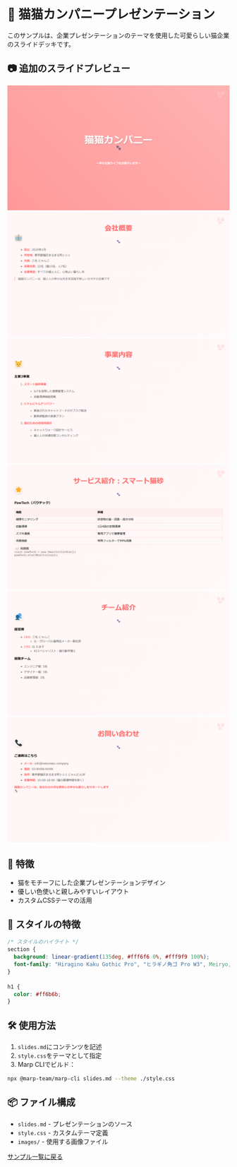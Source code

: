 # 🎯 猫猫カンパニープレゼンテーション

このサンプルは、企業プレゼンテーションのテーマを使用した可愛らしい猫企業のスライドデッキです。

## 📷 追加のスライドプレビュー

![スライド2](images/slides.001.png)
![スライド2](images/slides.002.png)
![スライド3](images/slides.003.png)
![スライド4](images/slides.004.png)
![スライド5](images/slides.005.png)
![スライド6](images/slides.006.png)

## 🎨 特徴

- 猫をモチーフにした企業プレゼンテーションデザイン
- 優しい色使いと親しみやすいレイアウト
- カスタムCSSテーマの活用

## 💫 スタイルの特徴

```css
/* スタイルのハイライト */
section {
  background: linear-gradient(135deg, #fff6f6 0%, #fff9f9 100%);
  font-family: "Hiragino Kaku Gothic Pro", "ヒラギノ角ゴ Pro W3", Meiryo, メイリオ;
}

h1 {
  color: #ff6b6b;
}
```

## 🛠️ 使用方法

1. `slides.md`にコンテンツを記述
2. `style.css`をテーマとして指定
3. Marp CLIでビルド：
```bash
npx @marp-team/marp-cli slides.md --theme ./style.css
```

## 📦 ファイル構成

- `slides.md` - プレゼンテーションのソース
- `style.css` - カスタムテーマ定義
- `images/` - 使用する画像ファイル

[サンプル一覧に戻る](../README.md)
